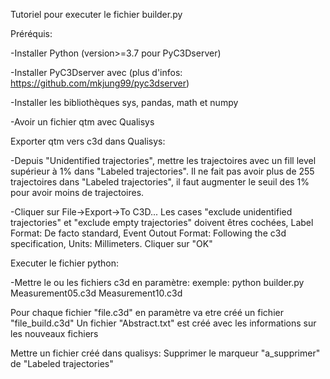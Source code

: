 Tutoriel pour executer le fichier builder.py

Préréquis:

-Installer Python (version>=3.7 pour PyC3Dserver)

-Installer PyC3Dserver avec <pip install pyc3dserver> (plus d'infos: https://github.com/mkjung99/pyc3dserver)

-Installer les bibliothèques sys, pandas, math et numpy

-Avoir un fichier qtm avec Qualisys

Exporter qtm vers c3d dans Qualisys:

-Depuis "Unidentified trajectories", mettre les trajectoires avec un fill level supérieur à 1% dans "Labeled trajectories". Il ne fait pas avoir plus de 255 trajectoires dans "Labeled trajectories", il faut augmenter le seuil des 1% pour avoir moins de trajectoires.

-Cliquer sur File->Export->To C3D... Les cases "exclude unidentified trajectories" et "exclude empty trajectories" doivent êtres cochées, Label Format: De facto standard, Event Outout Format: Following the c3d specification, Units: Millimeters. Cliquer sur "OK"

Executer le fichier python:

-Mettre le ou les fichiers c3d en paramètre: exemple: python builder.py Measurement05.c3d Measurement10.c3d

Pour chaque fichier "file.c3d" en paramètre va etre créé un fichier "file_build.c3d"
Un fichier "Abstract.txt" est créé avec les informations sur les nouveaux fichiers

Mettre un fichier créé dans qualisys:
	Supprimer le marqueur "a_supprimer" de "Labeled trajectories"
